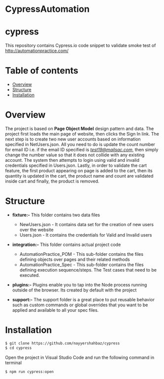 # CypressAutomation
 
# cypress
This repository contains Cypress.io code snippet to validate smoke test of http://automationpractice.com/



Table of contents
=================

<!--ts-->
   * [Overview](#overview)
   * [Structure](#structure)
   * [Installation](#installation)
<!--te-->

Overview
=========
The project is based on **Page Object Model** design pattern and data. The project first loads the main page of website, then clicks the Sign In link. The next step is to create two new user accounts based on information specified in NetUsers.json. All you need to do is update the count number for email ID i.e. if the email ID specified is *test19@mailsac.com*, then simply change the number value so that it does not collide with any existing account.
The system then attempts to login using valid and invalid credentials specified in Users.json. Lastly, in order to validate the cart feature, the first product appearing on page is added to the cart, then its quantity is updated in the cart, the product name and count are validated inside cart and finally, the product is removed.

Structure
=========
* **fixture:-** This folder contains two data files
  * NewUsers.json - It contains data set for the creation of new users over the website
  * Users.json - It contains the credentials for Valid and Invalid users 

* **integration:-** This folder contains actual project code
  * AutomationPractice_POM - This sub-folder contains the files defining objects over pages and their related methods
  * AutomationPractice_Spec - This sub-folder contains the files defining execution sequence/steps. The Test cases that need to be executed.

* **plugins:-**  Plugins enable you to tap into the Node process running outside of the browser. Its created by default with the project
* **support:-**  The support folder is a great place to put reusable behavior such as custom commands or global overrides that you want to be applied and available to all your spec files.

Installation
============
```bash
$ git clone https://github.com/nayyershahbaz/cypress
$ cd cypress
```

Open the project in Visual Studio Code and run the following command in terminal
```bash
$ npm run cypress:open
```



